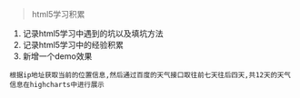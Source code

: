 > html5学习积累

1. 记录html5学习中遇到的坑以及填坑方法
2. 记录html5学习中的经验积累
3. 新增一个demo效果

  ```
  根据ip地址获取当前的位置信息,然后通过百度的天气接口取往前七天往后四天,共12天的天气信息在highcharts中进行展示
  ```
